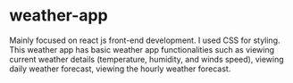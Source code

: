 # weather-app
Mainly focused on react js front-end development. I used CSS for styling.  This weather app has basic weather app functionalities such as viewing current weather details (temperature, humidity, and winds speed), viewing daily weather forecast, viewing the hourly weather forecast.
